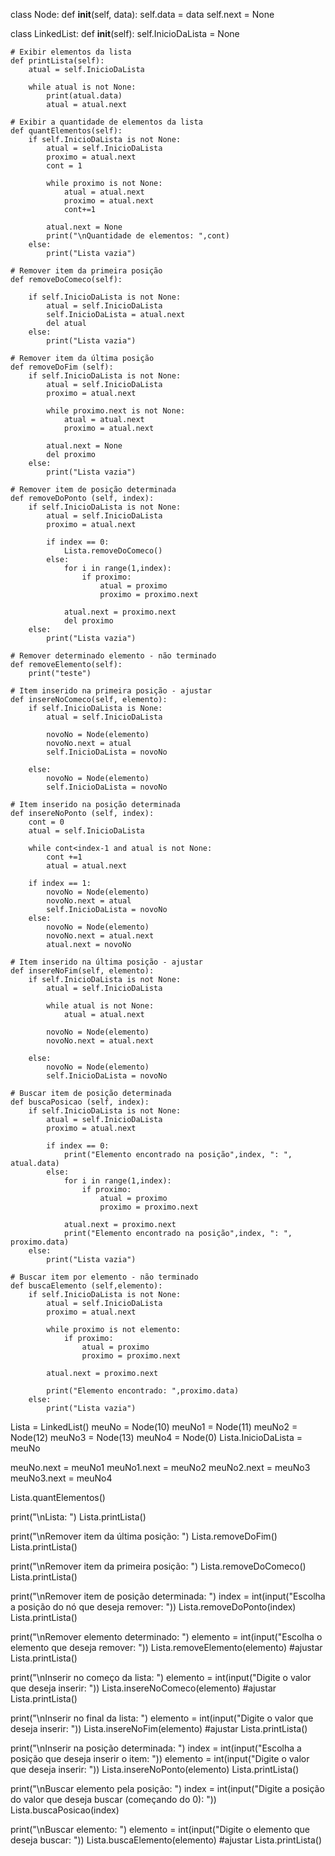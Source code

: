 class Node:
    def __init__(self, data):
        self.data = data
        self.next = None

class LinkedList:
    def __init__(self):
        self.InicioDaLista = None
    
    # Exibir elementos da lista
    def printLista(self):
        atual = self.InicioDaLista
         
        while atual is not None:
            print(atual.data)
            atual = atual.next
    
    # Exibir a quantidade de elementos da lista
    def quantElementos(self):
        if self.InicioDaLista is not None:
            atual = self.InicioDaLista
            proximo = atual.next
            cont = 1
            
            while proximo is not None:
                atual = atual.next
                proximo = atual.next
                cont+=1
            
            atual.next = None
            print("\nQuantidade de elementos: ",cont)
        else:
            print("Lista vazia")

    # Remover item da primeira posição 
    def removeDoComeco(self):
        
        if self.InicioDaLista is not None:
            atual = self.InicioDaLista
            self.InicioDaLista = atual.next
            del atual
        else:
            print("Lista vazia")
    
    # Remover item da última posição
    def removeDoFim (self):
        if self.InicioDaLista is not None:
            atual = self.InicioDaLista
            proximo = atual.next
            
            while proximo.next is not None:
                atual = atual.next
                proximo = atual.next
            
            atual.next = None
            del proximo
        else:
            print("Lista vazia")

    # Remover item de posição determinada
    def removeDoPonto (self, index):
        if self.InicioDaLista is not None:
            atual = self.InicioDaLista
            proximo = atual.next
            
            if index == 0: 
                Lista.removeDoComeco()
            else:
                for i in range(1,index):
                    if proximo:
                        atual = proximo
                        proximo = proximo.next
                
                atual.next = proximo.next
                del proximo
        else:
            print("Lista vazia")
 
    # Remover determinado elemento - não terminado
    def removeElemento(self):
        print("teste")

    # Item inserido na primeira posição - ajustar
    def insereNoComeco(self, elemento):
        if self.InicioDaLista is None:
            atual = self.InicioDaLista

            novoNo = Node(elemento)
            novoNo.next = atual
            self.InicioDaLista = novoNo
            
        else:
            novoNo = Node(elemento)
            self.InicioDaLista = novoNo

    # Item inserido na posição determinada
    def insereNoPonto (self, index):
        cont = 0
        atual = self.InicioDaLista

        while cont<index-1 and atual is not None:
            cont +=1
            atual = atual.next
        
        if index == 1:
            novoNo = Node(elemento)
            novoNo.next = atual
            self.InicioDaLista = novoNo
        else:
            novoNo = Node(elemento)
            novoNo.next = atual.next
            atual.next = novoNo

    # Item inserido na última posição - ajustar
    def insereNoFim(self, elemento):
        if self.InicioDaLista is not None:
            atual = self.InicioDaLista
            
            while atual is not None:
                atual = atual.next

            novoNo = Node(elemento)
            novoNo.next = atual.next
    
        else:
            novoNo = Node(elemento)
            self.InicioDaLista = novoNo

    # Buscar item de posição determinada
    def buscaPosicao (self, index):
        if self.InicioDaLista is not None:
            atual = self.InicioDaLista
            proximo = atual.next
            
            if index == 0: 
                print("Elemento encontrado na posição",index, ": ", atual.data)
            else:
                for i in range(1,index):
                    if proximo:
                        atual = proximo
                        proximo = proximo.next
                    
                atual.next = proximo.next
                print("Elemento encontrado na posição",index, ": ", proximo.data)
        else:
            print("Lista vazia")

    # Buscar item por elemento - não terminado
    def buscaElemento (self,elemento):
        if self.InicioDaLista is not None:
            atual = self.InicioDaLista
            proximo = atual.next
                
            while proximo is not elemento:
                if proximo:
                    atual = proximo
                    proximo = proximo.next
                    
            atual.next = proximo.next
            
            print("Elemento encontrado: ",proximo.data)
        else:
            print("Lista vazia")

Lista = LinkedList()
meuNo = Node(10)
meuNo1 = Node(11)
meuNo2 = Node(12)
meuNo3 = Node(13)
meuNo4 = Node(0) 
Lista.InicioDaLista = meuNo

meuNo.next = meuNo1
meuNo1.next = meuNo2
meuNo2.next = meuNo3
meuNo3.next = meuNo4

Lista.quantElementos()

print("\nLista: ") 
Lista.printLista()

print("\nRemover item da última posição: ") 
Lista.removeDoFim()
Lista.printLista() 

print("\nRemover item da primeira posição: ") 
Lista.removeDoComeco()
Lista.printLista()

print("\nRemover item de posição determinada: ")
index = int(input("Escolha a posição do nó que deseja remover: "))
Lista.removeDoPonto(index)
Lista.printLista()

print("\nRemover elemento determinado: ")
elemento = int(input("Escolha o elemento que deseja remover: "))
Lista.removeElemento(elemento) #ajustar
Lista.printLista()

print("\nInserir no começo da lista: ")
elemento = int(input("Digite o valor que deseja inserir: "))
Lista.insereNoComeco(elemento) #ajustar
Lista.printLista()

print("\nInserir no final da lista: ")
elemento = int(input("Digite o valor que deseja inserir: "))
Lista.insereNoFim(elemento) #ajustar
Lista.printLista()

print("\nInserir na posição determinada: ") 
index = int(input("Escolha a posição que deseja inserir o item: "))
elemento = int(input("Digite o valor que deseja inserir: "))
Lista.insereNoPonto(elemento) 
Lista.printLista()

print("\nBuscar elemento pela posição: ")
index = int(input("Digite a posição do valor que deseja buscar (começando do 0): "))
Lista.buscaPosicao(index)

print("\nBuscar elemento: ")
elemento = int(input("Digite o elemento que deseja buscar: "))
Lista.buscaElemento(elemento) #ajustar
Lista.printLista()
